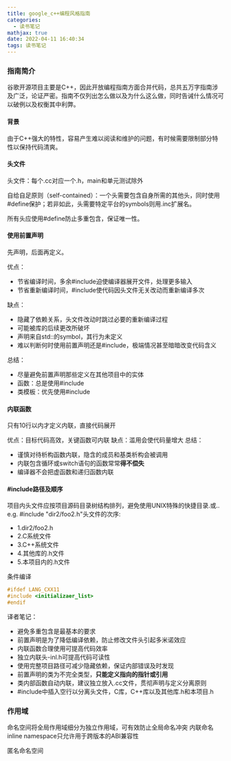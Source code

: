 ```yaml
---
title: google_c++编程风格指南
categories:
  - 读书笔记
mathjax: true
date: 2022-04-11 16:40:34
tags: 读书笔记
---
```


### 指南简介
谷歌开源项目主要是C++，因此开放编程指南方面合并代码，总共五万字指南涉及广泛，论证严密。指南不仅列出怎么做以及为什么这么做，同时告诫什么情况可以破例以及权衡其中利弊。

#### 背景
由于C++强大的特性，容易产生难以阅读和维护的问题，有时候需要限制部分特性以保持代码清爽。

#### 头文件
头文件：每个.cc对应一个.h，main和单元测试除外

自给自足原则（self-contained）：一个头需要包含自身所需的其他头，同时使用#define保护；若非如此，头需要特定平台的symbols则用.inc扩展名。

所有头应使用#define防止多重包含，保证唯一性。

#### 使用前置声明
先声明，后面再定义。

优点：
- 节省编译时间，多余#include迫使编译器展开文件，处理更多输入
- 节省重新编译时间，#include使代码因头文件无关改动而重新编译多次

缺点：
- 隐藏了依赖关系，头文件改动时跳过必要的重新编译过程
- 可能被库的后续更改所破坏
- 声明来自std::的symbol，其行为未定义
- 难以判断何时使用前置声明还是#include，极端情况甚至暗暗改变代码含义

总结：
- 尽量避免前置声明那些定义在其他项目中的实体
- 函数：总是使用#include
- 类模板：优先使用#include


#### 内联函数
只有10行以内才定义内联，直接代码展开

优点：目标代码高效，关键函数可内联
缺点：滥用会使代码量增大
总结：
- 谨慎对待析构函数内联，隐含的成员和基类析构会被调用
- 内联包含循环或switch语句的函数常常**得不偿失**
- 编译器不会把虚函数和递归函数内联

#### #include路径及顺序
项目内头文件应按项目源码目录树结构排列，避免使用UNIX特殊的快捷目录.或..
e.g. #include "dir2/foo2.h"头文件的次序:
- 1.dir2/foo2.h
- 2.C系统文件
- 3.C++系统文件
- 4.其他库的.h文件
- 5.本项目内的.h文件

条件编译
``` cpp
#ifdef LANG_CXX11
#include <initializaer_list>
#endif
```

译者笔记：
- 避免多重包含是最基本的要求
- 前置声明是为了降低编译依赖，防止修改文件头引起多米诺效应
- 内联函数合理使用可提高代码效率
- 独立内联头-inl.h可提高代码可读性
- 使用完整项目路径可减少隐藏依赖，保证内部错误及时发现
- 前置声明的类为不完全类型，**只能定义指向的指针或引用**
- 类内部函数自动内联，建议独立放入.cc文件，贯彻声明与定义分离原则
- #include中插入空行以分离头文件，C库，C++库以及其他库.h和本项目.h

### 作用域
命名空间将全局作用域细分为独立作用域，可有效防止全局命名冲突
内联命名inline namespace只允许用于跨版本的ABI兼容性

匿名命名空间